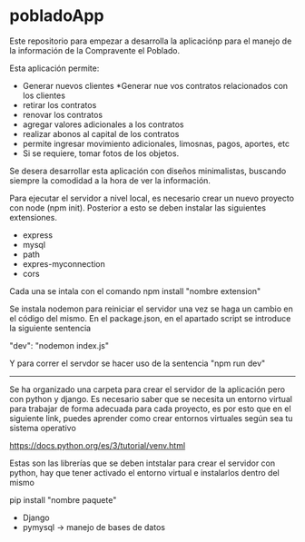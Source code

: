 # pobladoApp
Este repositorio para empezar a desarrolla la aplicaciónp para el manejo de la información de la Compravente el Poblado. 

Esta aplicación permite: 
* Generar nuevos clientes
*Generar nue vos contratos relacionados con los clientes
* retirar los contratos
* renovar los contratos
* agregar valores adicionales a los contratos
* realizar abonos al capital de los contratos
* permite ingresar movimiento adicionales, limosnas, pagos, aportes, etc
* Si se requiere, tomar fotos de los objetos. 

Se desera desarrollar esta aplicación con diseños minimalistas, buscando siempre la comodidad a la hora de ver la información. 

Para ejecutar el servidor a nivel local, es necesario crear un nuevo proyecto con node (npm init). Posterior a esto se deben instalar las siguientes extensiones. 

* express
* mysql 
* path 
* expres-myconnection
* cors

Cada una se intala con el comando npm install "nombre extension"

Se instala nodemon para reiniciar el servidor una vez se haga un cambio en el código del mismo. 
En el package.json, en el apartado script se introduce la siguiente sentencia

"dev": "nodemon index.js"

Y para correr el servdor se hacer uso de la sentencia "npm run dev"


---------  

Se ha organizado una carpeta para crear el servidor de la aplicación pero con python y django. Es necesario saber que se necesita un entorno virtual para trabajar de forma adecuada para cada proyecto, es por esto que en el siguiente link, puedes aprender como crear entornos virtuales según sea tu sistema operativo

https://docs.python.org/es/3/tutorial/venv.html

Estas son las librerías que se deben intstalar para crear el servidor con python, hay que tener activado el entorno virtual e instalarlos dentro del mismo

pip install "nombre paquete"

* Django
* pymysql -> manejo de bases de datos
